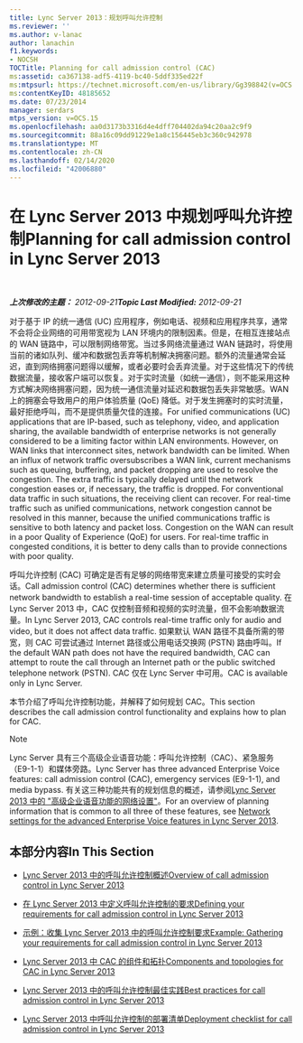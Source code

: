 ```yaml
---
title: Lync Server 2013：规划呼叫允许控制
ms.reviewer: ''
ms.author: v-lanac
author: lanachin
f1.keywords:
- NOCSH
TOCTitle: Planning for call admission control (CAC)
ms:assetid: ca367138-adf5-4119-bc40-5ddf335ed22f
ms:mtpsurl: https://technet.microsoft.com/en-us/library/Gg398842(v=OCS.15)
ms:contentKeyID: 48185652
ms.date: 07/23/2014
manager: serdars
mtps_version: v=OCS.15
ms.openlocfilehash: aa0d3173b3316d4e4dff704402da94c20aa2c9f9
ms.sourcegitcommit: 88a16c09dd91229e1a8c156445eb3c360c942978
ms.translationtype: MT
ms.contentlocale: zh-CN
ms.lasthandoff: 02/14/2020
ms.locfileid: "42006880"
---
```

<div data-xmlns="http://www.w3.org/1999/xhtml">

<div class="topic" data-xmlns="http://www.w3.org/1999/xhtml" data-msxsl="urn:schemas-microsoft-com:xslt" data-cs="http://msdn.microsoft.com/">

<div data-asp="http://msdn2.microsoft.com/asp">

# <a name="planning-for-call-admission-control-in-lync-server-2013"></a><span data-ttu-id="00acd-102">在 Lync Server 2013 中规划呼叫允许控制</span><span class="sxs-lookup"><span data-stu-id="00acd-102">Planning for call admission control in Lync Server 2013</span></span>

</div>

<div id="mainSection">

<div id="mainBody">

<span> </span>

<span data-ttu-id="00acd-103">_**上次修改的主题：** 2012-09-21_</span><span class="sxs-lookup"><span data-stu-id="00acd-103">_**Topic Last Modified:** 2012-09-21_</span></span>

<span data-ttu-id="00acd-p101">对于基于 IP 的统一通信 (UC) 应用程序，例如电话、视频和应用程序共享，通常不会将企业网络的可用带宽视为 LAN 环境内的限制因素。但是，在相互连接站点的 WAN 链路中，可以限制网络带宽。当过多网络流量通过 WAN 链路时，将使用当前的诸如队列、缓冲和数据包丢弃等机制解决拥塞问题。额外的流量通常会延迟，直到网络拥塞问题得以缓解，或者必要时会丢弃流量。对于这些情况下的传统数据流量，接收客户端可以恢复。对于实时流量（如统一通信），则不能采用这种方式解决网络拥塞问题，因为统一通信流量对延迟和数据包丢失非常敏感。WAN 上的拥塞会导致用户的用户体验质量 (QoE) 降低。对于发生拥塞时的实时流量，最好拒绝呼叫，而不是提供质量欠佳的连接。</span><span class="sxs-lookup"><span data-stu-id="00acd-p101">For unified communications (UC) applications that are IP-based, such as telephony, video, and application sharing, the available bandwidth of enterprise networks is not generally considered to be a limiting factor within LAN environments. However, on WAN links that interconnect sites, network bandwidth can be limited. When an influx of network traffic oversubscribes a WAN link, current mechanisms such as queuing, buffering, and packet dropping are used to resolve the congestion. The extra traffic is typically delayed until the network congestion eases or, if necessary, the traffic is dropped. For conventional data traffic in such situations, the receiving client can recover. For real-time traffic such as unified communications, network congestion cannot be resolved in this manner, because the unified communications traffic is sensitive to both latency and packet loss. Congestion on the WAN can result in a poor Quality of Experience (QoE) for users. For real-time traffic in congested conditions, it is better to deny calls than to provide connections with poor quality.</span></span>

<span data-ttu-id="00acd-112">呼叫允许控制 (CAC) 可确定是否有足够的网络带宽来建立质量可接受的实时会话。</span><span class="sxs-lookup"><span data-stu-id="00acd-112">Call admission control (CAC) determines whether there is sufficient network bandwidth to establish a real-time session of acceptable quality.</span></span> <span data-ttu-id="00acd-113">在 Lync Server 2013 中，CAC 仅控制音频和视频的实时流量，但不会影响数据流量。</span><span class="sxs-lookup"><span data-stu-id="00acd-113">In Lync Server 2013, CAC controls real-time traffic only for audio and video, but it does not affect data traffic.</span></span> <span data-ttu-id="00acd-114">如果默认 WAN 路径不具备所需的带宽，则 CAC 可尝试通过 Internet 路径或公用电话交换网 (PSTN) 路由呼叫。</span><span class="sxs-lookup"><span data-stu-id="00acd-114">If the default WAN path does not have the required bandwidth, CAC can attempt to route the call through an Internet path or the public switched telephone network (PSTN).</span></span> <span data-ttu-id="00acd-115">CAC 仅在 Lync Server 中可用。</span><span class="sxs-lookup"><span data-stu-id="00acd-115">CAC is available only in Lync Server.</span></span>

<span data-ttu-id="00acd-116">本节介绍了呼叫允许控制功能，并解释了如何规划 CAC。</span><span class="sxs-lookup"><span data-stu-id="00acd-116">This section describes the call admission control functionality and explains how to plan for CAC.</span></span>

<div>


> [!NOTE]  
> <span data-ttu-id="00acd-117">Lync Server 具有三个高级企业语音功能：呼叫允许控制（CAC）、紧急服务（E9-1-1）和媒体旁路。</span><span class="sxs-lookup"><span data-stu-id="00acd-117">Lync Server has three advanced Enterprise Voice features: call admission control (CAC), emergency services (E9-1-1), and media bypass.</span></span> <span data-ttu-id="00acd-118">有关这三种功能共有的规划信息的概述，请参阅<A href="lync-server-2013-network-settings-for-the-advanced-enterprise-voice-features.md">Lync Server 2013 中的 "高级企业语音功能的网络设置"</A>。</span><span class="sxs-lookup"><span data-stu-id="00acd-118">For an overview of planning information that is common to all three of these features, see <A href="lync-server-2013-network-settings-for-the-advanced-enterprise-voice-features.md">Network settings for the advanced Enterprise Voice features in Lync Server 2013</A>.</span></span>



</div>

<div>

## <a name="in-this-section"></a><span data-ttu-id="00acd-119">本部分内容</span><span class="sxs-lookup"><span data-stu-id="00acd-119">In This Section</span></span>

  - [<span data-ttu-id="00acd-120">Lync Server 2013 中的呼叫允许控制概述</span><span class="sxs-lookup"><span data-stu-id="00acd-120">Overview of call admission control in Lync Server 2013</span></span>](lync-server-2013-overview-of-call-admission-control.md)

  - [<span data-ttu-id="00acd-121">在 Lync Server 2013 中定义呼叫允许控制的要求</span><span class="sxs-lookup"><span data-stu-id="00acd-121">Defining your requirements for call admission control in Lync Server 2013</span></span>](lync-server-2013-defining-your-requirements-for-call-admission-control.md)

  - [<span data-ttu-id="00acd-122">示例：收集 Lync Server 2013 中的呼叫允许控制要求</span><span class="sxs-lookup"><span data-stu-id="00acd-122">Example: Gathering your requirements for call admission control in Lync Server 2013</span></span>](lync-server-2013-example-of-gathering-your-requirements-for-call-admission-control.md)

  - [<span data-ttu-id="00acd-123">Lync Server 2013 中 CAC 的组件和拓扑</span><span class="sxs-lookup"><span data-stu-id="00acd-123">Components and topologies for CAC in Lync Server 2013</span></span>](lync-server-2013-components-and-topologies-for-cac.md)

  - [<span data-ttu-id="00acd-124">Lync Server 2013 中的呼叫允许控制最佳实践</span><span class="sxs-lookup"><span data-stu-id="00acd-124">Best practices for call admission control in Lync Server 2013</span></span>](lync-server-2013-best-practices-for-call-admission-control.md)

  - [<span data-ttu-id="00acd-125">Lync Server 2013 中呼叫允许控制的部署清单</span><span class="sxs-lookup"><span data-stu-id="00acd-125">Deployment checklist for call admission control in Lync Server 2013</span></span>](lync-server-2013-deployment-checklist-for-call-admission-control.md)

</div>

</div>

<span> </span>

</div>

</div>

</div>

